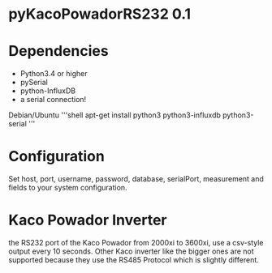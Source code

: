 # pyKacoPowadorRS232 0.1

# Dependencies
- Python3.4 or higher
- pySerial
- python-InfluxDB
- a serial connection!

Debian/Ubuntu
'''shell
apt-get install python3 python3-influxdb python3-serial
'''



# Configuration
Set host, port, username, password, database, serialPort, measurement and fields to your system configuration.

# Kaco Powador Inverter

the RS232 port of the Kaco Powador from 2000xi to 3600xi, use a csv-style output every 10 seconds.
Other Kaco inverter like the bigger ones are not supported because they use the RS485 Protocol which is slightly different.
